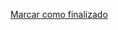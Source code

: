 <a onclick="test()" href="https://fx-learning.mgait.services:8443/finish/ansible-variables" target="_parent" class="btn primary-btn">Marcar como finalizado</a>
